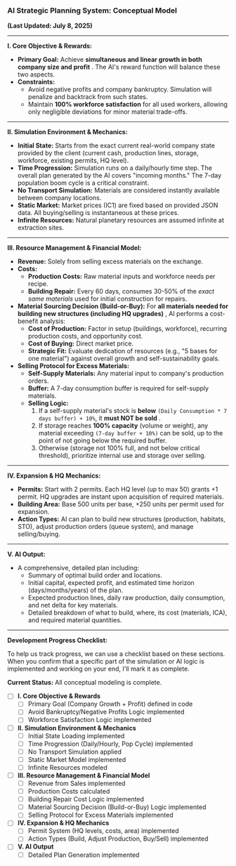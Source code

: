 ### **AI Strategic Planning System: Conceptual Model**

**(Last Updated: July 8, 2025)**

---

**I. Core Objective & Rewards:**

* **Primary Goal:** Achieve  **simultaneous and linear growth in both company size and profit** . The AI's reward function will balance these two aspects.
* **Constraints:**
  * Avoid negative profits and company bankruptcy. Simulation will penalize and backtrack from such states.
  * Maintain **100% workforce satisfaction** for all used workers, allowing only negligible deviations for minor material trade-offs.

---

**II. Simulation Environment & Mechanics:**

* **Initial State:** Starts from the exact current real-world company state provided by the client (current cash, production lines, storage, workforce, existing permits, HQ level).
* **Time Progression:** Simulation runs on a daily/hourly time step. The overall plan generated by the AI covers "incoming months." The 7-day population boom cycle is a critical constraint.
* **No Transport Simulation:** Materials are considered instantly available between company locations.
* **Static Market:** Market prices (IC1) are fixed based on provided JSON data. All buying/selling is instantaneous at these prices.
* **Infinite Resources:** Natural planetary resources are assumed infinite at extraction sites.

---

**III. Resource Management & Financial Model:**

* **Revenue:** Solely from selling excess materials on the exchange.
* **Costs:**
  * **Production Costs:** Raw material inputs and workforce needs per recipe.
  * **Building Repair:** Every 60 days, consumes 30-50% of the *exact same materials* used for initial construction for repairs.
* **Material Sourcing Decision (Build-or-Buy):** For  **all materials needed for building new structures (including HQ upgrades)** , AI performs a cost-benefit analysis:
  * **Cost of Production:** Factor in setup (buildings, workforce), recurring production costs, and opportunity cost.
  * **Cost of Buying:** Direct market price.
  * **Strategic Fit:** Evaluate dedication of resources (e.g., "5 bases for one material") against overall growth and self-sustainability goals.
* **Selling Protocol for Excess Materials:**
  * **Self-Supply Materials:** Any material input to company's production orders.
  * **Buffer:** A 7-day consumption buffer is required for self-supply materials.
  * **Selling Logic:**
    1. If a self-supply material's stock is **below** `(Daily Consumption * 7 days buffer) + 10%`, it  **must NOT be sold** .
    2. If storage reaches **100% capacity** (volume or weight), any material exceeding `(7-day buffer + 10%)` can be sold, up to the point of not going below the required buffer.
    3. Otherwise (storage not 100% full, and not below critical threshold), prioritize internal use and storage over selling.

---

**IV. Expansion & HQ Mechanics:**

* **Permits:** Start with 2 permits. Each HQ level (up to max 50) grants +1 permit. HQ upgrades are instant upon acquisition of required materials.
* **Building Area:** Base 500 units per base, +250 units per permit used for expansion.
* **Action Types:** AI can plan to build new structures (production, habitats, STO), adjust production orders (queue system), and manage selling/buying.

---

**V. AI Output:**

* A comprehensive, detailed plan including:
  * Summary of optimal build order and locations.
  * Initial capital, expected profit, and estimated time horizon (days/months/years) of the plan.
  * Expected production lines, daily raw production, daily consumption, and net delta for key materials.
  * Detailed breakdown of what to build, where, its cost (materials, ICA), and required material quantities.

---

**Development Progress Checklist:**

To help us track progress, we can use a checklist based on these sections. When you confirm that a specific part of the simulation or AI logic is implemented and working on your end, I'll mark it as complete.

**Current Status:** All conceptual modeling is complete.

* [ ] **I. Core Objective & Rewards**
  * [ ] Primary Goal (Company Growth + Profit) defined in code
  * [ ] Avoid Bankruptcy/Negative Profits Logic implemented
  * [ ] Workforce Satisfaction Logic implemented
* [ ] **II. Simulation Environment & Mechanics**
  * [ ] Initial State Loading implemented
  * [ ] Time Progression (Daily/Hourly, Pop Cycle) implemented
  * [ ] No Transport Simulation applied
  * [ ] Static Market Model implemented
  * [ ] Infinite Resources modeled
* [ ] **III. Resource Management & Financial Model**
  * [ ] Revenue from Sales implemented
  * [ ] Production Costs calculated
  * [ ] Building Repair Cost Logic implemented
  * [ ] Material Sourcing Decision (Build-or-Buy) Logic implemented
  * [ ] Selling Protocol for Excess Materials implemented
* [ ] **IV. Expansion & HQ Mechanics**
  * [ ] Permit System (HQ levels, costs, area) implemented
  * [ ] Action Types (Build, Adjust Production, Buy/Sell) implemented
* [ ] **V. AI Output**
  * [ ] Detailed Plan Generation implemented
